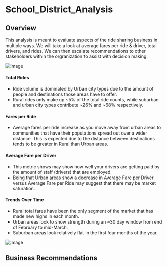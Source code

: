 # School_District_Analysis

## Overview
This analysis is meant to evaluate aspects of the ride sharing business in multiple ways. We will take a look at average fares per ride & driver, total drivers, and rides. We can then escalate recommendations to other stakeholders within the orgranization to assist with decision making.

![image](https://user-images.githubusercontent.com/67982071/90458578-c6b62f00-e0cc-11ea-97b7-42f31910f4a4.png)

#### Total Rides
- Ride volume is dominated by Urban city types due to the amount of people and destinations those areas have to offer. 
- Rural rides only make up ~5% of the total ride counts, while suburban and urban city types contribute ~26% and ~68% respectively.

#### Fares per Ride
- Average fares per ride increase as you move away from urban areas to communities that have their populations spread out over a wider distance. This is expected due to the distance between destinations tends to be greater in Rural than Urban areas.

#### Average Fare per Driver
- This metric shows may show how well your drivers are getting paid by the amount of staff (drivers) that are employed. 
- Being that Urban areas show a decrease in Average Fare per Driver versus Average Fare per Ride may suggest that there may be market saturation. 

#### Trends Over Time
- Rural total fares have been the only segment of the market that has made new highs in each month.
- Urban areas look to show strength during an ~30 day window from end of February to mid-March.
- Suburban areas look relatively flat in the first four months of the year. 

![image](https://user-images.githubusercontent.com/67982071/90458675-0715ad00-e0cd-11ea-8b2d-895b421f8318.png)

## Business Recommendations
 
